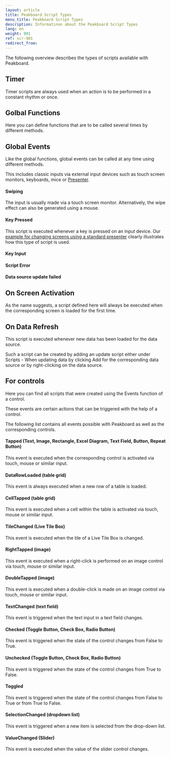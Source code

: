 ```yaml
---
layout: article
title: Peakboard Script Types
menu_title: Peakboard Script Types
description: Informatinon about the Peakboard Script Types
lang: en
weight: 901
ref: scr-901
redirect_from:
---
```


The following overview describes the types of scripts available with Peakboard.

## Timer
Timer scripts are always used when an action is to be performed in a constant rhythm or once.

## Golbal Functions
Here you can define functions that are to be called several times by different methods.

## Global Events
Like the global functions, global events can be called at any time using different methods.

This includes classic inputs via external input devices such as touch screen monitors, keyboards, mice or [Presenter](/misc/en-presenter.html).

#### Swiping
The input is usually made via a touch screen monitor. Alternatively, the wipe effect can also be generated using a mouse.

#### Key Pressed
This script is executed whenever a key is pressed on an input device. Our [example for changing screens using a standard presenter](/misc/en-presenter.html) clearly illustrates how this type of script is used.

#### Key Input

#### Script Error

#### Data source update failed

## On Screen Activation
As the name suggests, a script defined here will always be executed when the corresponding screen is loaded for the first time.

## On Data Refresh
This script is executed whenever new data has been loaded for the data source. 

Such a script can be created by adding an update script either under Scripts - When updating data by clicking Add for the corresponding data source or by right-clicking on the data source.

## For controls

Here you can find all scripts that were created using the Events function of a control.

These events are certain actions that can be triggered with the help of a control.

The following list contains all events possible with Peakboard as well as the corresponding controls.

#### Tapped (Text, Image, Rectangle, Excel Diagram, Text Field, Button, Repeat Button)
This event is executed when the corresponding control is activated via touch, mouse or similar input.

#### DataRowLoaded (table grid)
This event is always executed when a new row of a table is loaded.

#### CellTapped (table grid)
This event is executed when a cell within the table is activated via touch, mouse or similar input.

#### TileChanged (Live Tile Box)
This event is executed when the tile of a Live Tile Box is changed.

#### RightTapped (image)
This event is executed when a right-click is performed on an image control via touch, mouse or similar input.

#### DoubleTapped (image)
This event is executed when a double-click is made on an image control via touch, mouse or similar input.

#### TextChanged (text field)
This event is triggered when the text input in a text field changes.

#### Checked (Toggle Button, Check Box, Radio Button)
This event is triggered when the state of the control changes from False to True.

#### Unchecked (Toggle Button, Check Box, Radio Button)
This event is triggered when the state of the control changes from True to False.

#### Toggled
This event is triggered when the state of the control changes from False to True or from True to False.

#### SelectionChanged (dropdown list)
This event is triggered when a new item is selected from the drop-down list.

#### ValueChanged (Slider)
This event is executed when the value of the slider control changes.